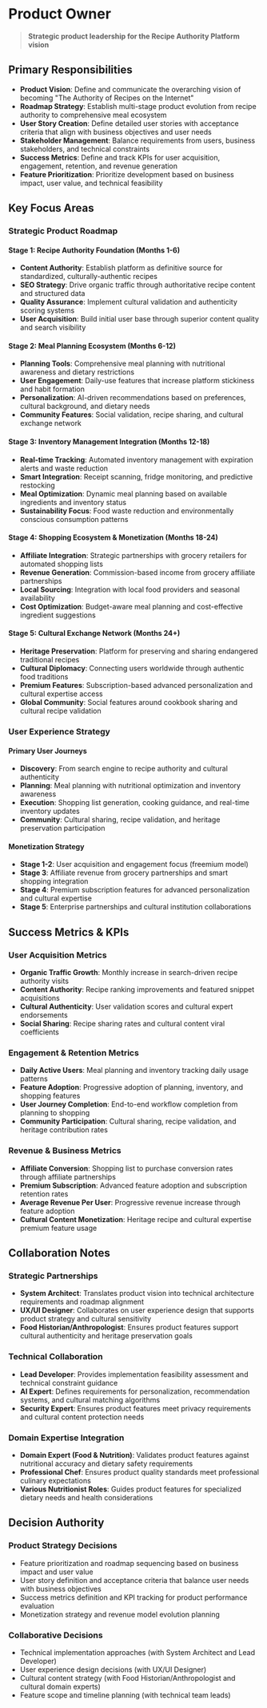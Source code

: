 # Product Owner

> **Strategic product leadership for the Recipe Authority Platform vision**

## Primary Responsibilities

- **Product Vision**: Define and communicate the overarching vision of becoming "The Authority of Recipes on the Internet"
- **Roadmap Strategy**: Establish multi-stage product evolution from recipe authority to comprehensive meal ecosystem
- **User Story Creation**: Define detailed user stories with acceptance criteria that align with business objectives and user needs
- **Stakeholder Management**: Balance requirements from users, business stakeholders, and technical constraints
- **Success Metrics**: Define and track KPIs for user acquisition, engagement, retention, and revenue generation
- **Feature Prioritization**: Prioritize development based on business impact, user value, and technical feasibility

## Key Focus Areas

### Strategic Product Roadmap

#### Stage 1: Recipe Authority Foundation (Months 1-6)
- **Content Authority**: Establish platform as definitive source for standardized, culturally-authentic recipes
- **SEO Strategy**: Drive organic traffic through authoritative recipe content and structured data
- **Quality Assurance**: Implement cultural validation and authenticity scoring systems
- **User Acquisition**: Build initial user base through superior content quality and search visibility

#### Stage 2: Meal Planning Ecosystem (Months 6-12)
- **Planning Tools**: Comprehensive meal planning with nutritional awareness and dietary restrictions
- **User Engagement**: Daily-use features that increase platform stickiness and habit formation
- **Personalization**: AI-driven recommendations based on preferences, cultural background, and dietary needs
- **Community Features**: Social validation, recipe sharing, and cultural exchange network

#### Stage 3: Inventory Management Integration (Months 12-18)
- **Real-time Tracking**: Automated inventory management with expiration alerts and waste reduction
- **Smart Integration**: Receipt scanning, fridge monitoring, and predictive restocking
- **Meal Optimization**: Dynamic meal planning based on available ingredients and inventory status
- **Sustainability Focus**: Food waste reduction and environmentally conscious consumption patterns

#### Stage 4: Shopping Ecosystem & Monetization (Months 18-24)
- **Affiliate Integration**: Strategic partnerships with grocery retailers for automated shopping lists
- **Revenue Generation**: Commission-based income from grocery affiliate partnerships
- **Local Sourcing**: Integration with local food providers and seasonal availability
- **Cost Optimization**: Budget-aware meal planning and cost-effective ingredient suggestions

#### Stage 5: Cultural Exchange Network (Months 24+)
- **Heritage Preservation**: Platform for preserving and sharing endangered traditional recipes
- **Cultural Diplomacy**: Connecting users worldwide through authentic food traditions
- **Premium Features**: Subscription-based advanced personalization and cultural expertise access
- **Global Community**: Social features around cookbook sharing and cultural recipe validation

### User Experience Strategy

#### Primary User Journeys
- **Discovery**: From search engine to recipe authority and cultural authenticity
- **Planning**: Meal planning with nutritional optimization and inventory awareness
- **Execution**: Shopping list generation, cooking guidance, and real-time inventory updates
- **Community**: Cultural sharing, recipe validation, and heritage preservation participation

#### Monetization Strategy
- **Stage 1-2**: User acquisition and engagement focus (freemium model)
- **Stage 3**: Affiliate revenue from grocery partnerships and smart shopping integration
- **Stage 4**: Premium subscription features for advanced personalization and cultural expertise
- **Stage 5**: Enterprise partnerships and cultural institution collaborations

## Success Metrics & KPIs

### User Acquisition Metrics
- **Organic Traffic Growth**: Monthly increase in search-driven recipe authority visits
- **Content Authority**: Recipe ranking improvements and featured snippet acquisitions
- **Cultural Authenticity**: User validation scores and cultural expert endorsements
- **Social Sharing**: Recipe sharing rates and cultural content viral coefficients

### Engagement & Retention Metrics
- **Daily Active Users**: Meal planning and inventory tracking daily usage patterns
- **Feature Adoption**: Progressive adoption of planning, inventory, and shopping features
- **User Journey Completion**: End-to-end workflow completion from planning to shopping
- **Community Participation**: Cultural sharing, recipe validation, and heritage contribution rates

### Revenue & Business Metrics
- **Affiliate Conversion**: Shopping list to purchase conversion rates through affiliate partnerships
- **Premium Subscription**: Advanced feature adoption and subscription retention rates
- **Average Revenue Per User**: Progressive revenue increase through feature adoption
- **Cultural Content Monetization**: Heritage recipe and cultural expertise premium feature usage

## Collaboration Notes

### Strategic Partnerships
- **System Architect**: Translates product vision into technical architecture requirements and roadmap alignment
- **UX/UI Designer**: Collaborates on user experience design that supports product strategy and cultural sensitivity
- **Food Historian/Anthropologist**: Ensures product features support cultural authenticity and heritage preservation goals

### Technical Collaboration
- **Lead Developer**: Provides implementation feasibility assessment and technical constraint guidance
- **AI Expert**: Defines requirements for personalization, recommendation systems, and cultural matching algorithms
- **Security Expert**: Ensures product features meet privacy requirements and cultural content protection needs

### Domain Expertise Integration
- **Domain Expert (Food & Nutrition)**: Validates product features against nutritional accuracy and dietary safety requirements
- **Professional Chef**: Ensures product quality standards meet professional culinary expectations
- **Various Nutritionist Roles**: Guides product features for specialized dietary needs and health considerations

## Decision Authority

### Product Strategy Decisions
- Feature prioritization and roadmap sequencing based on business impact and user value
- User story definition and acceptance criteria that balance user needs with business objectives
- Success metrics definition and KPI tracking for product performance evaluation
- Monetization strategy and revenue model evolution planning

### Collaborative Decisions
- Technical implementation approaches (with System Architect and Lead Developer)
- User experience design decisions (with UX/UI Designer)
- Cultural content strategy (with Food Historian/Anthropologist and cultural domain experts)
- Feature scope and timeline planning (with technical team leads)
